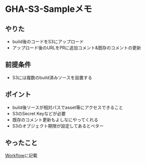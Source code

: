 # GHA-S3-Sampleメモ

## やりた

- build後のコードをS3にアップロード
- アップロード後のURLをPRに追加コメント&既存のコメントの更新

## 前提条件

- S3には複数のbuild済みソースを設置する

## ポイント

- build後ソースが相対パスでasset等にアクセスできること
- S3のSecret Keyなどが必要
- 既存のコメント更新もよしなにやってくれる
- S3のオブジェクト期限が設定してあるとベター

## やったこと
  
[Workflow](.github/workflows/build.yml)に記載
